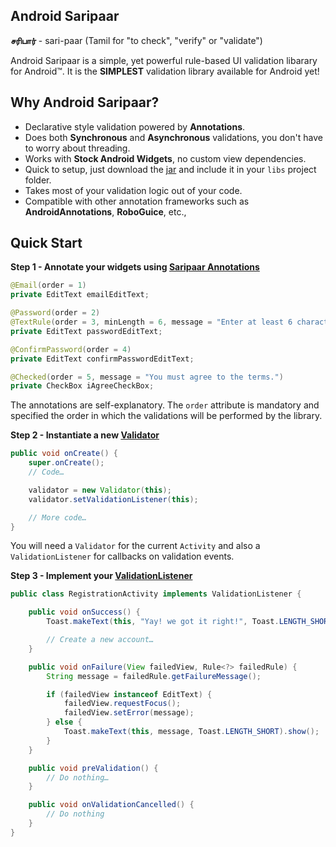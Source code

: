 Android Saripaar
----------------

**சரிபார்** - sari-paar (Tamil for "to check", "verify" or "validate")

Android Saripaar is a simple, yet powerful rule-based UI validation libarary for Android™.
It is the **SIMPLEST** validation library available for Android yet!

Why Android Saripaar?
---------------------

 - Declarative style validation powered by **Annotations**.
 - Does both **Synchronous** and **Asynchronous** validations, you don't have to worry about threading.
 - Works with **Stock Android Widgets**, no custom view dependencies.
 - Quick to setup, just download the [jar] and include it in your `libs` project folder.
 - Takes most of your validation logic out of your code.
 - Compatible with other annotation frameworks such as **AndroidAnnotations**, **RoboGuice**, etc.,

Quick Start
-----------
**Step 1 - Annotate your widgets using [Saripaar Annotations]**
```java
@Email(order = 1)
private EditText emailEditText;

@Password(order = 2)
@TextRule(order = 3, minLength = 6, message = "Enter at least 6 characters.")
private EditText passwordEditText;

@ConfirmPassword(order = 4)
private EditText confirmPasswordEditText;

@Checked(order = 5, message = "You must agree to the terms.")
private CheckBox iAgreeCheckBox;
```

The annotations are self-explanatory. The `order` attribute is mandatory and specified the order in which the validations will be performed by the library.

**Step 2 - Instantiate a new [Validator]**
```java
public void onCreate() {
    super.onCreate();
    // Code…

    validator = new Validator(this);
    validator.setValidationListener(this);

    // More code…
}
```
You will need a `Validator` for the current `Activity` and also a `ValidationListener` for callbacks on validation events.

**Step 3 - Implement your [ValidationListener]**
```java
public class RegistrationActivity implements ValidationListener {

    public void onSuccess() {
        Toast.makeText(this, "Yay! we got it right!", Toast.LENGTH_SHORT).show();

        // Create a new account…
    }

    public void onFailure(View failedView, Rule<?> failedRule) {
        String message = failedRule.getFailureMessage();

        if (failedView instanceof EditText) {
            failedView.requestFocus();
            failedView.setError(message);
        } else {
            Toast.makeText(this, message, Toast.LENGTH_SHORT).show();
        }
    }

    public void preValidation() {
        // Do nothing…
    }

    public void onValidationCancelled() {
        // Do nothing
    }
}
```

  [jar]: https://github.com/ragunathjawahar/android-saripaar/downloads
  [Saripaar Annotations]: https://github.com/ragunathjawahar/android-saripaar/tree/master/src/com/mobsandgeeks/saripaar/annotation
  [Validator]: https://github.com/ragunathjawahar/android-saripaar/blob/master/src/com/mobsandgeeks/saripaar/Validator.java
  [ValidationListener]: https://github.com/ragunathjawahar/android-saripaar/blob/master/src/com/mobsandgeeks/saripaar/Validator.java